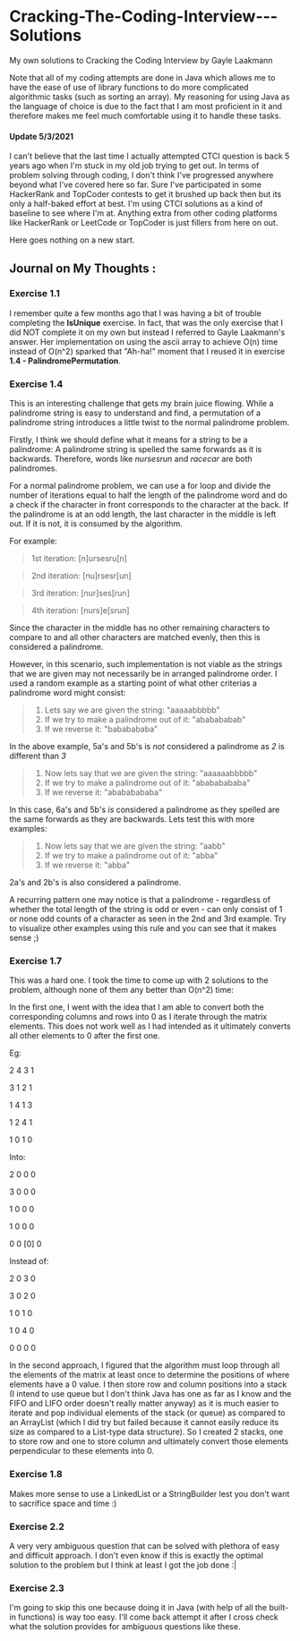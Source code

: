 # Cracking-The-Coding-Interview---Solutions
My own solutions to Cracking the Coding Interview by Gayle Laakmann

Note that all of my coding attempts are done in Java which allows me to have the ease of use of library functions to do more complicated algorithmic tasks (such as sorting an array). My reasoning for using Java as the language of choice is due to the fact that I am most proficient in it and therefore makes me feel much comfortable using it to handle these tasks.

#### Update 5/3/2021
I can't believe that the last time I actually attempted CTCI question is back 5 years ago when I'm stuck in my old job trying to get out. In terms of problem solving through coding, I don't think I've progressed anywhere beyond what I've covered here so far. Sure I've participated in some HackerRank and TopCoder contests to get it brushed up back then but its only a half-baked effort at best. I'm using CTCI solutions as a kind of baseline to see where I'm at. Anything extra from other coding platforms like HackerRank or LeetCode or TopCoder is just fillers from here on out.

Here goes nothing on a new start.

## Journal on My Thoughts : 

### Exercise 1.1

I remember quite a few months ago that I was having a bit of trouble completing the **IsUnique** exercise. In fact, that was the only exercise that I did NOT complete it on my own but instead I referred to Gayle Laakmann's answer. Her implementation on using the ascii array to achieve O(n) time instead of O(n^2) sparked that "Ah-ha!" moment that I reused it in exercise **1.4 - PalindromePermutation**.

### Exercise 1.4

This is an interesting challenge that gets my brain juice flowing. While a palindrome string is easy to understand and find, a permutation of a palindrome string introduces a little twist to the normal palindrome problem.

Firstly, I think we should define what it means for a string to be a palindrome: A palindrome string is spelled the same forwards as it is backwards. Therefore, words like *nursesrun* and *racecar* are both palindromes.

For a normal palindrome problem, we can use a for loop and divide the number of iterations equal to half the length of the palindrome word and do a check if the character in front corresponds to the character at the back. If the palindrome is at an odd length, the last character in the middle is left out. If it is not, it is consumed by the algorithm.

For example:

>1st iteration:
>[n]ursesru[n]

>2nd iteration:
>[nu]rsesr[un]

>3rd iteration:
>[nur]ses[run]

>4th iteration:
>[nurs]e[srun]

Since the character in the middle has no other remaining characters to compare to and all other characters are matched evenly, then this is considered a palindrome.

However, in this scenario, such implementation is not viable as the strings that we are given may not necessarily be in arranged palindrome order. I used a random example as a starting point of what other criterias a palindrome word might consist:

>1. Lets say we are given the string:                       "aaaaabbbbb"
>2. If we try to make a palindrome out of it:               "ababababab"
>3. If we reverse it:                                       "bababababa"

In the above example, 5a's and 5b's is *not* considered a palindrome as *2* is different than *3*

>1. Now lets say that we are given the string:               "aaaaaabbbbb"
>2. If we try to make a palindrome out of it:                "abababababa"
>3. If we reverse it:                                        "abababababa"

In this case, 6a's and 5b's *is* considered a palindrome as they spelled are the same forwards as they are backwards.
Lets test this with more examples:

>1. Now lets say that we are given the string:               "aabb"
>2. If we try to make a palindrome out of it:                "abba"
>3. If we reverse it:                                        "abba"

2a's and 2b's is also considered a palindrome.

A recurring pattern one may notice is that a palindrome - regardless of whether the total length of the string is odd or even - can only consist of 1 or none odd counts of a character as seen in the 2nd and 3rd example. Try to visualize other examples using this rule and you can see that it makes sense ;)

### Exercise 1.7

This was a hard one. I took the time to come up with 2 solutions to the problem, although none of them any better than O(n^2) time: 

In the first one, I went with the idea that I am able to convert both the corresponding columns and rows into 0 as I iterate through the matrix elements. This does not work well as I had intended as it ultimately converts all other elements to 0 after the first one.

Eg:

2  4  3  1

3  1  2  1

1  4  1  3

1  2  4  1

1  0  1  0

Into:

2  0  0  0

3  0  0  0

1  0  0  0

1  0  0  0

0  0 [0] 0

Instead of:

2  0  3  0

3  0  2  0

1  0  1  0

1  0  4  0

0  0  0  0

In the second approach, I figured that the algorithm must loop through all the elements of the matrix at least once to determine the positions of where elements have a 0 value. I then store row and column positions into a stack (I intend to use queue but I don't think Java has one as far as I know and the FIFO and LIFO order doesn't really matter anyway) as it is much easier to iterate and pop individual elements of the stack (or queue) as compared to an ArrayList (which I did try but failed because it cannot easily reduce its size as compared to a List-type data structure). So I created 2 stacks, one to store row and one to store column and ultimately convert those elements perpendicular to these elements into 0.

### Exercise 1.8

Makes more sense to use a LinkedList or a StringBuilder lest you don't want to sacrifice space and time :)

### Exercise 2.2

A very very ambiguous question that can be solved with plethora of easy and difficult approach. I don't even know if this is exactly the optimal solution to the problem but I think at least I got the job done :|

### Exercise 2.3

I'm going to skip this one because doing it in Java (with help of all the built-in functions) is way too easy. I'll come back attempt it after I cross check what the solution provides for ambiguous questions like these.
